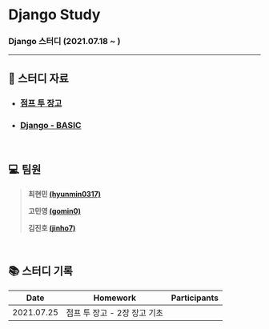 # Django Study
### Django 스터디 (2021.07.18 ~ )

---

##  :book: 스터디 자료

* ### [점프 투 장고](https://wikidocs.net/book/4223)

* ### [Django - BASIC](https://www.notion.so/4eed5a2343bb4f09874fe6c56ea4ace8?v=138c8b8b488e42b6a2cc603714db9e4f)

<br>

## :computer: 팀원

> **최현민 [(hyunmin0317)](https://github.com/hyunmin0317?tab=repositories)**
>
> **고민영 [(gomin0)](https://github.com/gomin0)**
>
> **김진호 [(jinho7)](https://github.com/jinho7)**

<br>

## :books: 스터디 기록

|    Date    |           Homework           | Participants |
| :--------: | :--------------------------: | :----------: |
| 2021.07.25 | 점프 투 장고 - 2장 장고 기초 |              |

